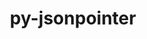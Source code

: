 ---
title: "py-jsonpointer"
layout: cache
categories: [package, develop-2024-01-21]
meta: {"versions": ["1.9", "2.0"], "compilers": ["gcc@=11.1.0", "gcc@=11.4.0", "gcc@=9.4.0", "oneapi@=2023.2.0"], "oss": ["ubuntu20.04", "ubuntu22.04"], "platforms": ["linux"], "targets": ["aarch64", "neoverse_v1", "ppc64le", "x86_64_v3"], "stacks": ["data-vis-sdk", "e4s", "e4s-aarch64", "e4s-neoverse_v1", "e4s-oneapi", "e4s-power", "root"], "num_specs": 10, "num_specs_by_stack": {"e4s-neoverse_v1": 2, "root": 10, "e4s-power": 2, "data-vis-sdk": 1, "e4s": 2, "e4s-oneapi": 1, "e4s-aarch64": 2}}
spec_details: [{"hash": "cj5bku6nk5tod66rkmbonz6ylytbeaf4", "compiler": "gcc@=11.4.0", "versions": ["2.0"], "os": "ubuntu20.04", "platform": "linux", "target": "neoverse_v1", "variants": ["build_system=python_pip"], "stacks": ["e4s-neoverse_v1", "root"], "size": "-", "tarball": "https://binaries.spack.io/develop-2024-01-21/build_cache/linux-ubuntu20.04-neoverse_v1/gcc-11.4.0/py-jsonpointer-2.0/linux-ubuntu20.04-neoverse_v1-gcc-11.4.0-py-jsonpointer-2.0-cj5bku6nk5tod66rkmbonz6ylytbeaf4.spack"}, {"hash": "ze76joekbekn4oxmpcy3zk4gu6iuggg3", "compiler": "gcc@=11.4.0", "versions": ["1.9"], "os": "ubuntu20.04", "platform": "linux", "target": "neoverse_v1", "variants": ["build_system=python_pip"], "stacks": ["e4s-neoverse_v1", "root"], "size": "-", "tarball": "https://binaries.spack.io/develop-2024-01-21/build_cache/linux-ubuntu20.04-neoverse_v1/gcc-11.4.0/py-jsonpointer-1.9/linux-ubuntu20.04-neoverse_v1-gcc-11.4.0-py-jsonpointer-1.9-ze76joekbekn4oxmpcy3zk4gu6iuggg3.spack"}, {"hash": "s472qerjwejoync3y5gpdvdd4suhvtu6", "compiler": "gcc@=9.4.0", "versions": ["2.0"], "os": "ubuntu20.04", "platform": "linux", "target": "ppc64le", "variants": ["build_system=python_pip"], "stacks": ["e4s-power", "root"], "size": "-", "tarball": "https://binaries.spack.io/develop-2024-01-21/build_cache/linux-ubuntu20.04-ppc64le/gcc-9.4.0/py-jsonpointer-2.0/linux-ubuntu20.04-ppc64le-gcc-9.4.0-py-jsonpointer-2.0-s472qerjwejoync3y5gpdvdd4suhvtu6.spack"}, {"hash": "xlivr6hfc2drmufmtsof4f32mp3odci2", "compiler": "gcc@=9.4.0", "versions": ["1.9"], "os": "ubuntu20.04", "platform": "linux", "target": "ppc64le", "variants": ["build_system=python_pip"], "stacks": ["e4s-power", "root"], "size": "-", "tarball": "https://binaries.spack.io/develop-2024-01-21/build_cache/linux-ubuntu20.04-ppc64le/gcc-9.4.0/py-jsonpointer-1.9/linux-ubuntu20.04-ppc64le-gcc-9.4.0-py-jsonpointer-1.9-xlivr6hfc2drmufmtsof4f32mp3odci2.spack"}, {"hash": "iytos7onleicsxekn3a2rlltdt2hmile", "compiler": "gcc@=11.1.0", "versions": ["2.0"], "os": "ubuntu20.04", "platform": "linux", "target": "x86_64_v3", "variants": ["build_system=python_pip"], "stacks": ["root", "data-vis-sdk"], "size": "-", "tarball": "https://binaries.spack.io/develop-2024-01-21/build_cache/linux-ubuntu20.04-x86_64_v3/gcc-11.1.0/py-jsonpointer-2.0/linux-ubuntu20.04-x86_64_v3-gcc-11.1.0-py-jsonpointer-2.0-iytos7onleicsxekn3a2rlltdt2hmile.spack"}, {"hash": "6xhur7ld36elzbf2k62irppjrujjeqhv", "compiler": "gcc@=11.4.0", "versions": ["1.9"], "os": "ubuntu20.04", "platform": "linux", "target": "x86_64_v3", "variants": ["build_system=python_pip"], "stacks": ["e4s", "root"], "size": "-", "tarball": "https://binaries.spack.io/develop-2024-01-21/build_cache/linux-ubuntu20.04-x86_64_v3/gcc-11.4.0/py-jsonpointer-1.9/linux-ubuntu20.04-x86_64_v3-gcc-11.4.0-py-jsonpointer-1.9-6xhur7ld36elzbf2k62irppjrujjeqhv.spack"}, {"hash": "hlrgcvnhtuwcit2rzjdmqyjelrqs5db3", "compiler": "gcc@=11.4.0", "versions": ["2.0"], "os": "ubuntu20.04", "platform": "linux", "target": "x86_64_v3", "variants": ["build_system=python_pip"], "stacks": ["e4s", "root"], "size": "-", "tarball": "https://binaries.spack.io/develop-2024-01-21/build_cache/linux-ubuntu20.04-x86_64_v3/gcc-11.4.0/py-jsonpointer-2.0/linux-ubuntu20.04-x86_64_v3-gcc-11.4.0-py-jsonpointer-2.0-hlrgcvnhtuwcit2rzjdmqyjelrqs5db3.spack"}, {"hash": "aaujwsqokvelwtfbrwzmlh3hxkrrxp2b", "compiler": "oneapi@=2023.2.0", "versions": ["1.9"], "os": "ubuntu20.04", "platform": "linux", "target": "x86_64_v3", "variants": ["build_system=python_pip"], "stacks": ["e4s-oneapi", "root"], "size": "-", "tarball": "https://binaries.spack.io/develop-2024-01-21/build_cache/linux-ubuntu20.04-x86_64_v3/oneapi-2023.2.0/py-jsonpointer-1.9/linux-ubuntu20.04-x86_64_v3-oneapi-2023.2.0-py-jsonpointer-1.9-aaujwsqokvelwtfbrwzmlh3hxkrrxp2b.spack"}, {"hash": "ancrnhdgp5lrvec36oqaou5cicuwg6cl", "compiler": "gcc@=11.4.0", "versions": ["2.0"], "os": "ubuntu22.04", "platform": "linux", "target": "aarch64", "variants": ["build_system=python_pip"], "stacks": ["e4s-aarch64", "root"], "size": "-", "tarball": "https://binaries.spack.io/develop-2024-01-21/build_cache/linux-ubuntu22.04-aarch64/gcc-11.4.0/py-jsonpointer-2.0/linux-ubuntu22.04-aarch64-gcc-11.4.0-py-jsonpointer-2.0-ancrnhdgp5lrvec36oqaou5cicuwg6cl.spack"}, {"hash": "ksmhmzfb2gieg5a5dyddb6we775vff7c", "compiler": "gcc@=11.4.0", "versions": ["1.9"], "os": "ubuntu22.04", "platform": "linux", "target": "aarch64", "variants": ["build_system=python_pip"], "stacks": ["e4s-aarch64", "root"], "size": "-", "tarball": "https://binaries.spack.io/develop-2024-01-21/build_cache/linux-ubuntu22.04-aarch64/gcc-11.4.0/py-jsonpointer-1.9/linux-ubuntu22.04-aarch64-gcc-11.4.0-py-jsonpointer-1.9-ksmhmzfb2gieg5a5dyddb6we775vff7c.spack"}]
---